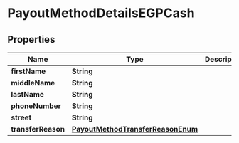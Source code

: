

# PayoutMethodDetailsEGPCash

## Properties

Name | Type | Description | Notes
------------ | ------------- | ------------- | -------------
**firstName** | **String** |  | 
**middleName** | **String** |  |  [optional]
**lastName** | **String** |  | 
**phoneNumber** | **String** |  | 
**street** | **String** |  | 
**transferReason** | [**PayoutMethodTransferReasonEnum**](PayoutMethodTransferReasonEnum.md) |  | 



